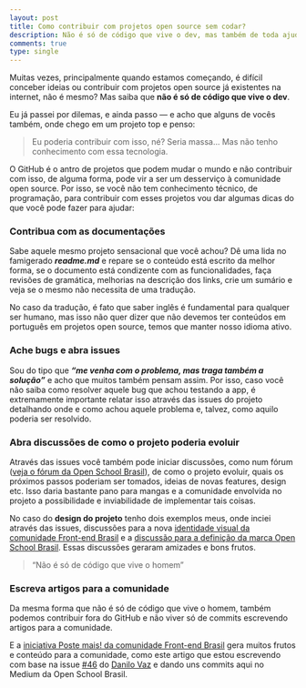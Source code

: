```yaml
---
layout: post
title: Como contribuir com projetos open source sem codar?
description: Não é só de código que vive o dev, mas também de toda ajuda de bom coração
comments: true
type: single
---
```


Muitas vezes, principalmente quando estamos começando, é difícil conceber ideias ou contribuir com projetos open source já existentes na internet, não é mesmo? Mas saiba que **não é só de código que vive o dev**.

Eu já passei por dilemas, e ainda passo — e acho que alguns de vocês também, onde chego em um projeto top e penso:

> Eu poderia contribuir com isso, né? Seria massa… Mas não tenho conhecimento com essa tecnologia.

O GitHub é o antro de projetos que podem mudar o mundo e não contribuir com isso, de alguma forma, pode vir a ser um desserviço à comunidade open source. Por isso, se você não tem conhecimento técnico, de programação, para contribuir com esses projetos vou dar algumas dicas do que você pode fazer para ajudar:

### Contribua com as documentações

Sabe aquele mesmo projeto sensacional que você achou? Dê uma lida no famigerado ***readme.md*** e repare se o conteúdo está escrito da melhor forma, se o documento está condizente com as funcionalidades, faça revisões de gramática, melhorias na descrição dos links, crie um sumário e veja se o mesmo não necessita de uma tradução.

No caso da tradução, é fato que saber inglês é fundamental para qualquer ser humano, mas isso não quer dizer que não devemos ter conteúdos em português em projetos open source, temos que manter nosso idioma ativo.

### Ache bugs e abra issues

Sou do tipo que ***“me venha com o problema, mas traga também a solução”*** e acho que muitos também pensam assim.
Por isso, caso você não saiba como resolver aquele bug que achou testando a app, é extremamente importante relatar isso através das issues do projeto detalhando onde e como achou aquele problema e, talvez, como aquilo poderia ser resolvido.

### Abra discussões de como o projeto poderia evoluir

Através das issues você também pode iniciar discussões, como num fórum ([veja o fórum da Open School Brasil](https://medium.com/r/?url=https%3A%2F%2Fgithub.com%2Fopenschoolbr%2Fforum%2Fissues)), de como o projeto evoluir, quais os próximos passos poderiam ser tomados, ideias de novas features, design etc. Isso daria bastante pano para mangas e a comunidade envolvida no projeto a possibilidade e inviabilidade de implementar tais coisas.

No caso do **design do projeto** tenho dois exemplos meus, onde inciei através das issues, discussões para a nova [identidade visual da comunidade Front-end Brasil](https://medium.com/r/?url=https%3A%2F%2Fgithub.com%2Ffrontendbr%2Fsugestoes%2Fissues%2F20) e a [discussão para a definição da marca Open School Brasil](https://medium.com/r/?url=https%3A%2F%2Fgithub.com%2Fopenschoolbr%2Fforum%2Fissues%2F3). Essas discussões geraram amizades e bons frutos.

> “Não é só de código que vive o homem”

### Escreva artigos para a comunidade

Da mesma forma que não é só de código que vive o homem, também podemos contribuir fora do GitHub e não viver só de commits escrevendo artigos para a comunidade.

E a [iniciativa Poste mais! da comunidade Front-end Brasil](https://medium.com/r/?url=https%3A%2F%2Fgithub.com%2Ffrontendbr%2Fposte-mais) gera muitos frutos e conteúdo para a comunidade, como este artigo que estou escrevendo com base na issue [#46](https://medium.com/r/?url=https%3A%2F%2Fgithub.com%2Ffrontendbr%2Fposte-mais%2Fissues%2F46) do [Danilo Vaz](https://medium.com/u/253abe226c47) e dando uns commits aqui no Medium da Open School Brasil.
